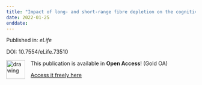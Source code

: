 ```yaml
---
title: "Impact of long- and short-range fibre depletion on the cognitive deficits of fronto-temporal dementia."
date: 2022-01-25
enddate:
---
```


Published in: *eLife*

DOI: 10.7554/eLife.73510

<img src="https://upload.wikimedia.org/wikipedia/commons/thumb/7/77/Open_Access_logo_PLoS_transparent.svg/800px-Open_Access_logo_PLoS_transparent.svg.png" alt="drawing" width="50" align="left"/> &nbsp;&nbsp;&nbsp;This publication is available in **Open Access**! (Gold OA)

&nbsp;&nbsp;&nbsp;[Access it freely here](https://doi.org/10.7554/elife.73510
)

